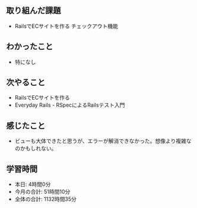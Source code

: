 ## 取り組んだ課題
- RailsでECサイトを作る チェックアウト機能
## わかったこと
- 特になし
## 次やること
- RailsでECサイトを作る
- Everyday Rails - RSpecによるRailsテスト入門
## 感じたこと
- ビューも大体できたと思うが、エラーが解消できなかった。想像より複雑なのかもしれない。
## 学習時間
- 本日: 4時間0分
- 今月の合計: 51時間10分
- 全体の合計: 1132時間35分
